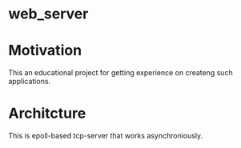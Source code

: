 # web_server

# Motivation

This an educational project for getting experience on createng such applications.

# Architcture

This is epoll-based tcp-server that works asynchroniously.
